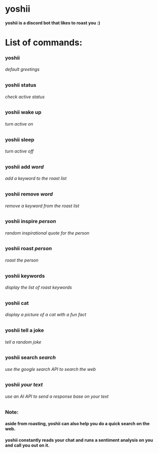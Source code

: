 # yoshii
#### yoshii is a discord bot that likes to roast you :)

# List of commands:
### yoshii
###### *default greetings*
### yoshii status
###### *check active status*
### yoshii wake up
###### *turn active on*
### yoshii sleep
###### *turn active off*
### yoshii add *word*
###### *add a keyword to the roast list*
### yoshii remove *word*
###### *remove a keyword from the roast list*
### yoshii inspire *person*
###### *random inspirational quote for the person*
### yoshii roast *person*
###### *roast the person*
### yoshii keywords
###### *display the list of roast keywords*
### yoshii cat
###### *display a picture of a cat with a fun fact*
### yoshii tell a joke
###### *tell a random joke*
### yoshii search *search*
###### *use the google search API to search the web*
### yoshii *your text*
###### *use an AI API to send a response base on your text*

### Note:
#### aside from roasting, yoshii can also help you do a quick search on the web.
#### yoshii constantly reads your chat and runs a sentiment analysis on you and call you out on it.
